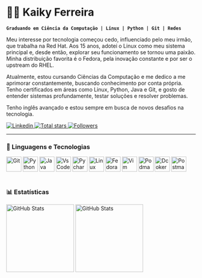 # 👨‍💻 Kaiky Ferreira

**`Graduando em Ciência da Computação | Linux | Python | Git | Redes`**

Meu interesse por tecnologia começou cedo, influenciado pelo meu irmão, que trabalha na Red Hat. Aos 15 anos, adotei o Linux como meu sistema principal e, desde então, explorar seu funcionamento se tornou uma paixão. Minha distribuição favorita é o Fedora, pela inovação constante e por ser o upstream do RHEL.

Atualmente, estou cursando Ciências da Computação e me dedico a me aprimorar constantemente, buscando conhecimento por conta própria. Tenho certificados em áreas como Linux, Python, Java e Git, e gosto de entender sistemas profundamente, testar soluções e resolver problemas.

Tenho inglês avançado e estou sempre em busca de novos desafios na tecnologia. 

<p align="left">
    <a href="https://www.linkedin.com/in/ksferreira35/">
        <img 
            alt="Linkedin" 
            title="Account Linkedin" 
            src="https://custom-icon-badges.demolab.com/badge/-Linkedin-blue?style=for-the-badge&logo=linke&logoColor=white"
        />
    </a> 
    <a href="https://github.com/ksferreira35?tab=repositories&sort=stargazers">
        <img 
            alt="Total stars" 
            title="Total stars on GitHub" 
            src="https://custom-icon-badges.demolab.com/github/stars/ksferreira35?color=55960c&style=for-the-badge&labelColor=488207&logo=star&label=Stars&random=1225"
        />
    </a>
    <a href="https://github.com/ksferreira35?tab=followers">
        <img 
            alt="Followers" 
            title="Followers on GitHub" 
            src="https://custom-icon-badges.demolab.com/github/followers/ksferreira35?color=236ad3&labelColor=1155ba&style=for-the-badge&logo=github&label=Followers&logoColor=white&random=1231"
        />
    </a>
</p>

---

### 🤖 Linguagens e Tecnologias

<div align="left">
    <img 
        alt="Git" 
        title="Git" 
        width="40px" 
        src="https://cdn.jsdelivr.net/gh/devicons/devicon@latest/icons/git/git-original.svg"
        />
    <img 
        alt="Python" 
        title="Python" 
        width="40px" 
        src="https://cdn.jsdelivr.net/gh/devicons/devicon@latest/icons/python/python-original.svg"
        />
    <img 
        alt="Java" 
        title="Java" 
        width="40px" 
        src="https://cdn.jsdelivr.net/gh/devicons/devicon@latest/icons/java/java-original.svg"
        />
    <img 
        alt="VsCode" 
        title="VsCode" 
        width="40px" 
        src="https://cdn.jsdelivr.net/gh/devicons/devicon@latest/icons/vscode/vscode-original.svg"
        />
    <img 
        alt="Pycharm" 
        title="Pycharm" 
        width="40px" 
        src="https://cdn.jsdelivr.net/gh/devicons/devicon@latest/icons/pycharm/pycharm-original.svg"
        />
    <img 
        alt="Linux" 
        title="Linux" 
        width="40px" 
        src="https://cdn.jsdelivr.net/gh/devicons/devicon@latest/icons/linux/linux-original.svg"
        />
    <img 
        alt="Fedora" 
        title="Fedora" 
        width="40px" 
        src="https://cdn.jsdelivr.net/gh/devicons/devicon@latest/icons/fedora/fedora-plain.svg"
        />
    <img 
        alt="Vim" 
        title="Vim" 
        width="40px" 
        src="https://cdn.jsdelivr.net/gh/devicons/devicon@latest/icons/vim/vim-original.svg"
        />
    <img
        alt="Podman" 
        title="Podman" 
        width="40px" 
        src="https://cdn.jsdelivr.net/gh/devicons/devicon@latest/icons/podman/podman-original.svg"
        />
    <img
        alt="Dcoker" 
        title="Docker" 
        width="40px" 
        src="https://cdn.jsdelivr.net/gh/devicons/devicon@latest/icons/docker/docker-original.svg"
        />
    <img
        alt="Postman" 
        title="Postman" 
        width="40px" 
        src="https://cdn.jsdelivr.net/gh/devicons/devicon@latest/icons/postman/postman-original.svg"
        />
</div>                                                  
<br/>

### 📊 Estatísticas

<p align="left">
  <img alt="GitHub Stats" height="180" src="https://github-readme-stats.vercel.app/api?username=ksferreira35&show_icons=true&theme=tokyonight&include_all_commits=true&locale=pt-br&random=2102" />
  <img alt="GitHub Stats" height="180" src="https://github-readme-stats.vercel.app/api/top-langs/?username=ksferreira35&theme=tokyonight&layout=compact&custom_title=Tecnologias&langs_count=9&random=21078" />
</p>


